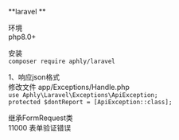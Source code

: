 **laravel **<br>

环境<br>
php8.0+<br>

安装<br>
`composer require aphly/laravel` <br>

1、响应json格式 <br>
修改文件 app/Exceptions/Handle.php <br>
`use Aphly\Laravel\Exceptions\ApiException;`<br>
`protected $dontReport = [ApiException::class];`

继承FormRequest类<br>
11000 表单验证错误
